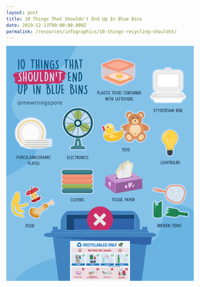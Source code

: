 ```yaml
---
layout: post
title: 10 Things That Shouldn't End Up In Blue Bins
date: 2019-12-13T00:00:00.000Z
permalink: /resources/infographics/10-things-recycling-shouldnt/
---
```

![blue bin shouldn't infographic](/images/blue-bin-shouldnt.png)